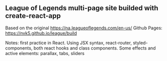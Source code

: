 ## League of Legends multi-page site builded with create-react-app

Based on the original https://na.leagueoflegends.com/en-us/ 
Github Pages: https://nvk5.github.io/league/build

Notes: first practice in React. Using JSX syntax, react-router, styled-components, both react hooks and class components.
Some effects and active elements: parallax, tabs, sliders
